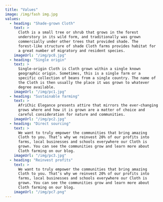 ```yaml
---
title: "Values"
image: /img/fash img.jpg
values:
  - heading: "Shade-grown Cloth"
    text: >
      Cloth is a small tree or shrub that grows in the forest
      understory in its wild form, and traditionally was grown
      commercially under other trees that provided shade. The
      forest-like structure of shade Cloth farms provides habitat for
      a great number of migratory and resident species.
    imageUrl: "/img/pc8.jpg"
  - heading: "Single origin"
    text: >
      Single-origin Cloth is Cloth grown within a single known
      geographic origin. Sometimes, this is a single farm or a
      specific collection of beans from a single country. The name of
      the Cloth is then usually the place it was grown to whatever
      degree available.
    imageUrl: "/img/pc1.jpg"
  - heading: "Sustainable farming"
    text: >
      AfriChic Elegance presents attire that mirrors the ever-changing beauty of Africa itself. What
      grows where and how it is grown are a matter of choice and
      careful consideration for nature and communities.
    imageUrl: "/img/pc2.jpg"
  - heading: "Direct sourcing"
    text: >
      We want to truly empower the communities that bring amazing
      Cloth to you. That’s why we reinvest 20% of our profits into
      farms, local businesses and schools everywhere our Cloth is
      grown. You can see the communities grow and learn more about
      Cloth farming on our blog.
    imageUrl: "/img/pc3.jpg"
  - heading: "Reinvest profits"
    text: >
      We want to truly empower the communities that bring amazing
      Cloth to you. That’s why we reinvest 20% of our profits into
      farms, local businesses and schools everywhere our Cloth is
      grown. You can see the communities grow and learn more about
      Cloth farming on our blog.
    imageUrl: "/img/pc7.png"
---
```

